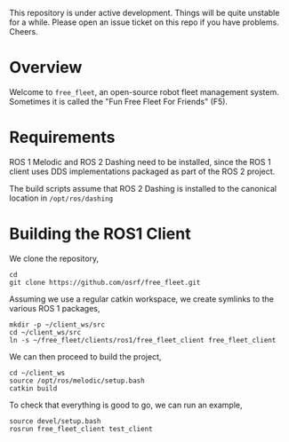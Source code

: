 This repository is under active development. Things will be quite unstable
for a while. Please open an issue ticket on this repo if you have problems.
Cheers.

# Overview
Welcome to `free_fleet`, an open-source robot fleet management system.
Sometimes it is called the "Fun Free Fleet For Friends" (F5).

# Requirements

ROS 1 Melodic and ROS 2 Dashing need to be installed, since the ROS 1 client
uses DDS implementations packaged as part of the ROS 2 project.

The build scripts assume that ROS 2 Dashing is installed to the canonical
location in `/opt/ros/dashing`

# Building the ROS1 Client

We clone the repository,

```
cd
git clone https://github.com/osrf/free_fleet.git
```

Assuming we use a regular catkin workspace, we create symlinks to the various ROS 1 packages,

```
mkdir -p ~/client_ws/src
cd ~/client_ws/src
ln -s ~/free_fleet/clients/ros1/free_fleet_client free_fleet_client
```

We can then proceed to build the project, 

```
cd ~/client_ws
source /opt/ros/melodic/setup.bash
catkin build
```

To check that everything is good to go, we can run an example,

```
source devel/setup.bash
rosrun free_fleet_client test_client
```

